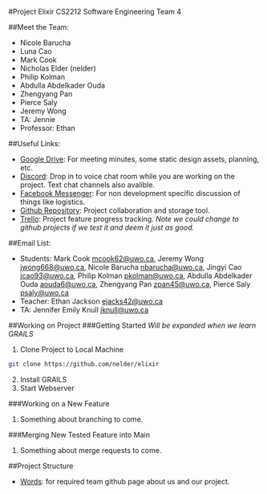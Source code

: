 #Project Elixir
CS2212 Software Engineering Team 4

##Meet the Team:
* Nicole Barucha
* Luna Cao  
* Mark Cook 
* Nicholas Elder (nelder)
* Philip Kolman
* Abdulla Abdelkader Ouda
* Zhengyang Pan
* Pierce Saly
* Jeremy Wong
* TA: Jennie
* Professor: Ethan

##Useful Links:
* [Google Drive](https://drive.google.com/drive/u/0/folders/0B33lPR-1w35LU0pGaEViNVBPNnM): For meeting minutes, some static design assets, planning, etc.
* [Discord](https://discord.gg/sty82bT): Drop in to voice chat room while you are working on the project. Text chat channels also avalible.
* [Facebook Messenger](https://www.messenger.com/t/1520017064690069): For non development specific discussion of things like logistics.
* [Github Repository](https://github.com/nelder/elixir): Project collaboration and storage tool.
* [Trello](https://trello.com/b/3cZF8Gg7/elixir-cs2212-project): Project feature progress tracking. *Note we could change to github projects if we test it and deem it just as good.*

##Email List:
* Students: Mark Cook <mcook62@uwo.ca>, Jeremy Wong <jwong668@uwo.ca>, Nicole Barucha <nbarucha@uwo.ca>, Jingyi Cao <jcao93@uwo.ca>, Philip Kolman <pkolman@uwo.ca>, Abdulla Abdelkader Ouda <aouda6@uwo.ca>, Zhengyang Pan <zpan45@uwo.ca>, Pierce Saly <psaly@uwo.ca>
* Teacher: Ethan Jackson <ejacks42@uwo.ca>
* TA: Jennifer Emily Knull <jknull@uwo.ca>

##Working on Project
###Getting Started
*Will be expanded when we learn GRAILS*
1. Clone Project to Local Machine
```bash
git clone https://github.com/nelder/elixir
```
2. Install GRAILS 
3. Start Webserver

###Working on a New Feature
1. Something about branching to come. 

###Merging New Tested Feature into Main 
1. Something about merge requests to come.

##Project Structure
* [Words](https://nelder.github.io/elixir/): for required team github page about us and our project.
